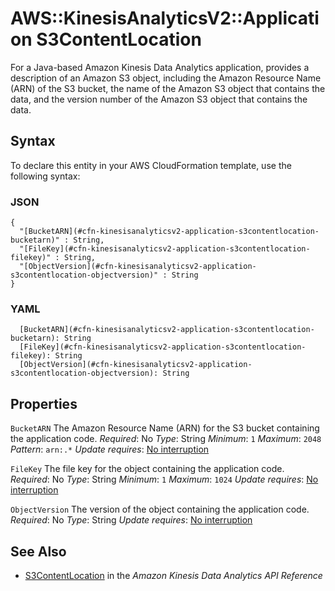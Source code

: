 # AWS::KinesisAnalyticsV2::Application S3ContentLocation<a name="aws-properties-kinesisanalyticsv2-application-s3contentlocation"></a>

For a Java\-based Amazon Kinesis Data Analytics application, provides a description of an Amazon S3 object, including the Amazon Resource Name \(ARN\) of the S3 bucket, the name of the Amazon S3 object that contains the data, and the version number of the Amazon S3 object that contains the data\.

## Syntax<a name="aws-properties-kinesisanalyticsv2-application-s3contentlocation-syntax"></a>

To declare this entity in your AWS CloudFormation template, use the following syntax:

### JSON<a name="aws-properties-kinesisanalyticsv2-application-s3contentlocation-syntax.json"></a>

```
{
  "[BucketARN](#cfn-kinesisanalyticsv2-application-s3contentlocation-bucketarn)" : String,
  "[FileKey](#cfn-kinesisanalyticsv2-application-s3contentlocation-filekey)" : String,
  "[ObjectVersion](#cfn-kinesisanalyticsv2-application-s3contentlocation-objectversion)" : String
}
```

### YAML<a name="aws-properties-kinesisanalyticsv2-application-s3contentlocation-syntax.yaml"></a>

```
  [BucketARN](#cfn-kinesisanalyticsv2-application-s3contentlocation-bucketarn): String
  [FileKey](#cfn-kinesisanalyticsv2-application-s3contentlocation-filekey): String
  [ObjectVersion](#cfn-kinesisanalyticsv2-application-s3contentlocation-objectversion): String
```

## Properties<a name="aws-properties-kinesisanalyticsv2-application-s3contentlocation-properties"></a>

`BucketARN`  <a name="cfn-kinesisanalyticsv2-application-s3contentlocation-bucketarn"></a>
The Amazon Resource Name \(ARN\) for the S3 bucket containing the application code\.
*Required*: No
*Type*: String
*Minimum*: `1`
*Maximum*: `2048`
*Pattern*: `arn:.*`
*Update requires*: [No interruption](https://docs.aws.amazon.com/AWSCloudFormation/latest/UserGuide/using-cfn-updating-stacks-update-behaviors.html#update-no-interrupt)

`FileKey`  <a name="cfn-kinesisanalyticsv2-application-s3contentlocation-filekey"></a>
The file key for the object containing the application code\.
*Required*: No
*Type*: String
*Minimum*: `1`
*Maximum*: `1024`
*Update requires*: [No interruption](https://docs.aws.amazon.com/AWSCloudFormation/latest/UserGuide/using-cfn-updating-stacks-update-behaviors.html#update-no-interrupt)

`ObjectVersion`  <a name="cfn-kinesisanalyticsv2-application-s3contentlocation-objectversion"></a>
The version of the object containing the application code\.
*Required*: No
*Type*: String
*Update requires*: [No interruption](https://docs.aws.amazon.com/AWSCloudFormation/latest/UserGuide/using-cfn-updating-stacks-update-behaviors.html#update-no-interrupt)

## See Also<a name="aws-properties-kinesisanalyticsv2-application-s3contentlocation--seealso"></a>
+  [S3ContentLocation](https://docs.aws.amazon.com/kinesisanalytics/latest/apiv2/API_S3ContentLocation.html) in the *Amazon Kinesis Data Analytics API Reference*
